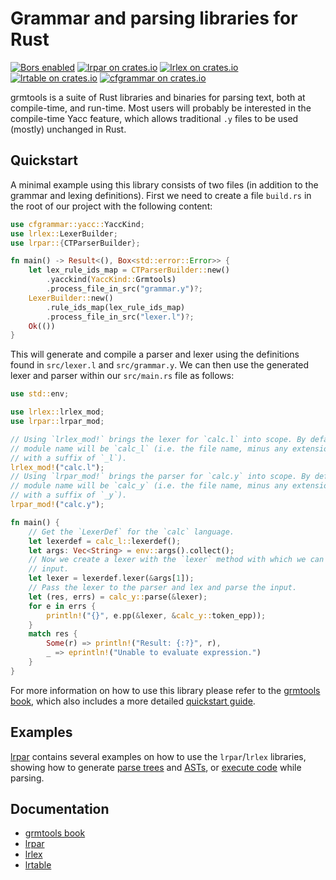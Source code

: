# Grammar and parsing libraries for Rust

[![Bors enabled](https://bors.tech/images/badge_small.svg)](https://app.bors.tech/repositories/22484) [![lrpar on crates.io](https://img.shields.io/crates/v/lrpar.svg?label=lrpar)](https://crates.io/crates/lrpar) [![lrlex on crates.io](https://img.shields.io/crates/v/lrlex.svg?label=lrlex)](https://crates.io/crates/lrlex) [![lrtable on crates.io](https://img.shields.io/crates/v/lrtable.svg?label=lrtable)](https://crates.io/crates/lrtable) [![cfgrammar on crates.io](https://img.shields.io/crates/v/cfgrammar.svg?label=cfgrammar)](https://crates.io/crates/cfgrammar)

grmtools is a suite of Rust libraries and binaries for parsing text, both at
compile-time, and run-time. Most users will probably be interested in the
compile-time Yacc feature, which allows traditional `.y` files to be used
(mostly) unchanged in Rust.

## Quickstart

A minimal example using this library consists of two files (in addition to the
grammar and lexing definitions). First we need to create a file `build.rs` in
the root of our project with the following content:

```rust
use cfgrammar::yacc::YaccKind;
use lrlex::LexerBuilder;
use lrpar::{CTParserBuilder};

fn main() -> Result<(), Box<std::error::Error>> {
    let lex_rule_ids_map = CTParserBuilder::new()
        .yacckind(YaccKind::Grmtools)
        .process_file_in_src("grammar.y")?;
    LexerBuilder::new()
        .rule_ids_map(lex_rule_ids_map)
        .process_file_in_src("lexer.l")?;
    Ok(())
}
```

This will generate and compile a parser and lexer using the definitions found
in `src/lexer.l` and `src/grammar.y`. We can then use the generated lexer and
parser within our `src/main.rs` file as follows:

```rust
use std::env;

use lrlex::lrlex_mod;
use lrpar::lrpar_mod;

// Using `lrlex_mod!` brings the lexer for `calc.l` into scope. By default the
// module name will be `calc_l` (i.e. the file name, minus any extensions,
// with a suffix of `_l`).
lrlex_mod!("calc.l");
// Using `lrpar_mod!` brings the parser for `calc.y` into scope. By default the
// module name will be `calc_y` (i.e. the file name, minus any extensions,
// with a suffix of `_y`).
lrpar_mod!("calc.y");

fn main() {
    // Get the `LexerDef` for the `calc` language.
    let lexerdef = calc_l::lexerdef();
    let args: Vec<String> = env::args().collect();
    // Now we create a lexer with the `lexer` method with which we can lex an
    // input.
    let lexer = lexerdef.lexer(&args[1]);
    // Pass the lexer to the parser and lex and parse the input.
    let (res, errs) = calc_y::parse(&lexer);
    for e in errs {
        println!("{}", e.pp(&lexer, &calc_y::token_epp));
    }
    match res {
        Some(r) => println!("Result: {:?}", r),
        _ => eprintln!("Unable to evaluate expression.")
    }
}
```

For more information on how to use this library please refer to the [grmtools
book](https://softdevteam.github.io/grmtools/master/book/), which also includes
a more detailed [quickstart
guide](https://softdevteam.github.io/grmtools/master/book/quickstart.html).

## Examples

[lrpar](https://github.com/softdevteam/grmtools/tree/master/lrpar/examples)
contains several examples on how to use the `lrpar`/`lrlex` libraries, showing
how to generate [parse
trees](https://github.com/softdevteam/grmtools/tree/master/lrpar/examples/calc_parsetree)
and
[ASTs](https://github.com/softdevteam/grmtools/tree/master/lrpar/examples/calc_ast),
or [execute
code](https://github.com/softdevteam/grmtools/tree/master/lrpar/examples/calc_actions)
while parsing.

## Documentation

- [grmtools book](https://softdevteam.github.io/grmtools/master/book/)
- [lrpar](https://docs.rs/lrpar/)
- [lrlex](https://docs.rs/lrlex/)
- [lrtable](https://docs.rs/lrtable/)
